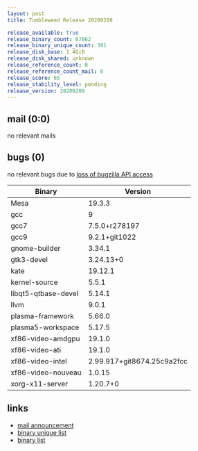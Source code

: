 ```yaml
---
layout: post
title: Tumbleweed Release 20200209

release_available: true
release_binary_count: 67862
release_binary_unique_count: 391
release_disk_base: 1.4GiB
release_disk_shared: unknown
release_reference_count: 0
release_reference_count_mail: 0
release_score: 65
release_stability_level: pending
release_version: 20200209
---
```


## mail (0:0)

no relevant mails

## bugs (0)

<!--more-->

no relevant bugs due to [loss of bugzilla API access](https://bugzilla.opensuse.org/show_bug.cgi?id=1157722)

Binary | Version
--- | ---
Mesa | 19.3.3
gcc | 9
gcc7 | 7.5.0+r278197
gcc9 | 9.2.1+git1022
gnome-builder | 3.34.1
gtk3-devel | 3.24.13+0
kate | 19.12.1
kernel-source | 5.5.1
libqt5-qtbase-devel | 5.14.1
llvm | 9.0.1
plasma-framework | 5.66.0
plasma5-workspace | 5.17.5
xf86-video-amdgpu | 19.1.0
xf86-video-ati | 19.1.0
xf86-video-intel | 2.99.917+git8674.25c9a2fcc
xf86-video-nouveau | 1.0.15
xorg-x11-server | 1.20.7+0

## links

- [mail announcement](https://lists.opensuse.org/opensuse-factory/2020-02/msg00277.html)
- [binary unique list](http://download.opensuse.org/history/20200209/rpm.unique.list)
- [binary list](http://download.opensuse.org/history/20200209/rpm.list)
